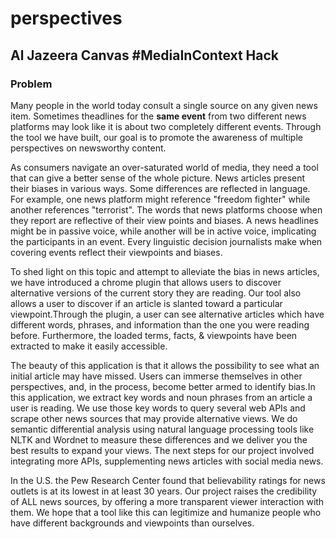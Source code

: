 perspectives
============

## Al Jazeera Canvas #MediaInContext Hack

### Problem

Many people in the world today consult a single source on any given news item. Sometimes theadlines for the **same event** from two different news platforms may look like it is about two completely different events. Through the tool we have built, our goal is to promote the awareness of multiple perspectives on newsworthy content. 

As consumers navigate an over-saturated world of media, they need a tool that can give a better sense of the whole picture. News articles present their biases in various ways. Some differences are reflected in language. For example, one news platform might reference "freedom fighter" while another references "terrorist". The words that news platforms choose when they report are reflective of their view points and biases. A news headlines might be in passive voice, while another will be in active voice, implicating the participants in an event. Every linguistic decision journalists make when covering events reflect their viewpoints and biases.

To shed light on this topic and attempt to alleviate the bias in news articles, we have introduced a chrome plugin that allows users to discover alternative versions of the current story they are reading. Our tool also allows a user to discover if an article is slanted toward a particular viewpoint.Through the plugin, a user can see alternative articles which have different words, phrases, and information than the one you were reading before. Furthermore, the loaded terms, facts, & viewpoints have been extracted to make it easily accessible. 

The beauty of this application is that it allows the possibility to see what an initial article may have missed. Users can immerse themselves in other perspectives, and, in the process, become better armed to identify bias.In this application, we extract key words and noun phrases from an article a user is reading. We use those key words to query several web APIs and scrape other news sources that may provide alternative views. We do semantic differential analysis using natural language processing tools like NLTK and Wordnet to measure these differences and we deliver you the best results to expand your views. The next steps for our project involved integrating more APIs, supplementing news articles with social media news. 

In the U.S. the Pew Research Center found that believability ratings for news outlets is at its lowest in at least 30 years. Our project raises the credibility of ALL news sources, by offering a more transparent viewer interaction with them. We hope that a tool like this can legitimize and humanize people who have different backgrounds and viewpoints than ourselves.

